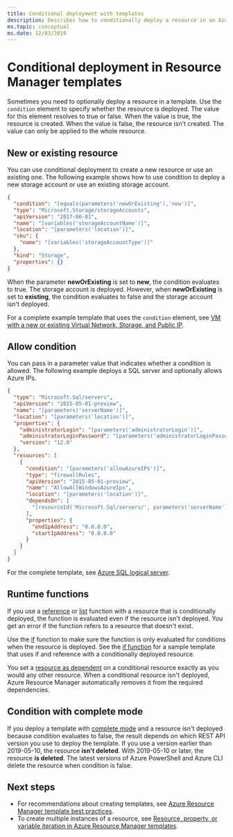 ```yaml
---
title: Conditional deployment with templates
description: Describes how to conditionally deploy a resource in an Azure Resource Manager template.
ms.topic: conceptual
ms.date: 12/03/2019
---
```


# Conditional deployment in Resource Manager templates

Sometimes you need to optionally deploy a resource in a template. Use the `condition` element to specify whether the resource is deployed. The value for this element resolves to true or false. When the value is true, the resource is created. When the value is false, the resource isn't created. The value can only be applied to the whole resource.

## New or existing resource

You can use conditional deployment to create a new resource or use an existing one. The following example shows how to use condition to deploy a new storage account or use an existing storage account.

```json
{
  "condition": "[equals(parameters('newOrExisting'),'new')]",
  "type": "Microsoft.Storage/storageAccounts",
  "apiVersion": "2017-06-01",
  "name": "[variables('storageAccountName')]",
  "location": "[parameters('location')]",
  "sku": {
    "name": "[variables('storageAccountType')]"
  },
  "kind": "Storage",
  "properties": {}
}
```

When the parameter **newOrExisting** is set to **new**, the condition evaluates to true. The storage account is deployed. However, when **newOrExisting** is set to **existing**, the condition evaluates to false and the storage account isn't deployed.

For a complete example template that uses the `condition` element, see [VM with a new or existing Virtual Network, Storage, and Public IP](https://github.com/Azure/azure-quickstart-templates/tree/master/201-vm-new-or-existing-conditions).

## Allow condition

You can pass in a parameter value that indicates whether a condition is allowed. The following example deploys a SQL server and optionally allows Azure IPs.

```json
{
  "type": "Microsoft.Sql/servers",
  "apiVersion": "2015-05-01-preview",
  "name": "[parameters('serverName')]",
  "location": "[parameters('location')]",
  "properties": {
    "administratorLogin": "[parameters('administratorLogin')]",
    "administratorLoginPassword": "[parameters('administratorLoginPassword')]",
    "version": "12.0"
  },
  "resources": [
    {
      "condition": "[parameters('allowAzureIPs')]",
      "type": "firewallRules",
      "apiVersion": "2015-05-01-preview",
      "name": "AllowAllWindowsAzureIps",
      "location": "[parameters('location')]",
      "dependsOn": [
        "[resourceId('Microsoft.Sql/servers/', parameters('serverName'))]"
      ],
      "properties": {
        "endIpAddress": "0.0.0.0",
        "startIpAddress": "0.0.0.0"
      }
    }
  ]
}
```

For the complete template, see [Azure SQL logical server](https://github.com/Azure/azure-quickstart-templates/tree/master/101-sql-logical-server).

## Runtime functions

If you use a [reference](template-functions-resource.md#reference) or [list](template-functions-resource.md#list) function with a resource that is conditionally deployed, the function is evaluated even if the resource isn't deployed. You get an error if the function refers to a resource that doesn't exist.

Use the [if](template-functions-logical.md#if) function to make sure the function is only evaluated for conditions when the resource is deployed. See the [if function](template-functions-logical.md#if) for a sample template that uses if and reference with a conditionally deployed resource.

You set a [resource as dependent](define-resource-dependency.md) on a conditional resource exactly as you would any other resource. When a conditional resource isn't deployed, Azure Resource Manager automatically removes it from the required dependencies.

## Condition with complete mode

If you deploy a template with [complete mode](deployment-modes.md) and a resource isn't deployed because condition evaluates to false, the result depends on which REST API version you use to deploy the template. If you use a version earlier than 2019-05-10, the resource **isn't deleted**. With 2019-05-10 or later, the resource **is deleted**. The latest versions of Azure PowerShell and Azure CLI delete the resource when condition is false.

## Next steps

* For recommendations about creating templates, see [Azure Resource Manager template best practices](template-best-practices.md).
* To create multiple instances of a resource, see [Resource, property, or variable iteration in Azure Resource Manager templates](create-multiple-instances.md).